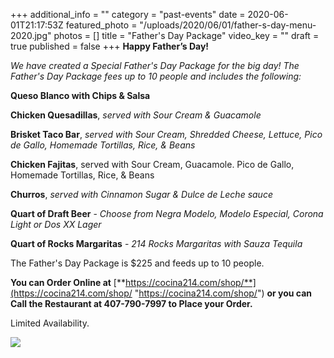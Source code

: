 +++
additional_info = ""
category = "past-events"
date = 2020-06-01T21:17:53Z
featured_photo = "/uploads/2020/06/01/father-s-day-menu-2020.jpg"
photos = []
title = "Father's Day Package"
video_key = ""
draft = true
published = false
+++
**Happy Father’s Day!**

_We have created a Special Father's Day Package for the big day! The Father's Day Package fees up to 10 people and includes the following:_

**Queso Blanco with Chips & Salsa**

**Chicken Quesadillas**, _served with Sour Cream & Guacamole_

**Brisket Taco Bar**, _served with Sour Cream, Shredded Cheese, Lettuce, Pico de Gallo, Homemade Tortillas, Rice, & Beans_

**Chicken Fajitas**, served with Sour Cream, Guacamole. Pico de Gallo, Homemade Tortillas, Rice, & Beans

**Churros**, _served with Cinnamon Sugar & Dulce de Leche sauce_

**Quart of Draft Beer** - _Choose from Negra Modelo, Modelo Especial, Corona Light or Dos XX Lager_

**Quart of Rocks Margaritas** - _214 Rocks Margaritas with Sauza Tequila_

The Father's Day Package is $225 and feeds up to 10 people.

**You can Order Online at**  [**https://cocina214.com/shop/**](https://cocina214.com/shop/ "https://cocina214.com/shop/") **or you can Call the Restaurant at 407-790-7997 to Place your Order.**

Limited Availability.

![](/uploads/2020/06/01/father-s-day-menu-2020.jpg)